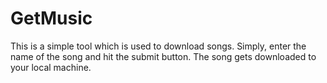 # GetMusic

This is a simple tool which is used to download songs. Simply, enter the name of the song and hit the submit button. The song gets downloaded to your local machine.

